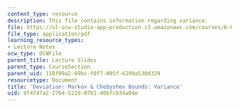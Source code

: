 ```yaml
---
content_type: resource
description: This file contains information regarding variance.
file: https://ol-ocw-studio-app-production.s3.amazonaws.com/courses/6-042j-mathematics-for-computer-science-spring-2015/9f4747a22764521007b148bfcb34a04e_MIT6_042JS15_Variance.pdf
file_type: application/pdf
learning_resource_types:
- Lecture Notes
ocw_type: OCWFile
parent_title: Lecture Slides
parent_type: CourseSection
parent_uid: 118f09a2-89bc-f0f7-005f-6299a530d329
resourcetype: Document
title: 'Deviation: Markov & Chebyshev Bounds: Variance'
uid: 9f4747a2-2764-5210-07b1-48bfcb34a04e
---
```

